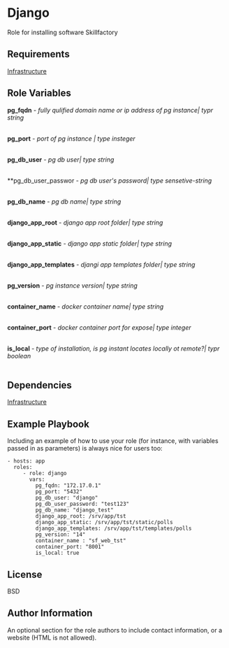 Django
=========

Role for installing software Skillfactory

Requirements
------------

[Infrastructure](https://github.com/Morshimus/SkillFactory-B11-Project-CI-Role-INFRA)

Role Variables
--------------

**pg_fqdn**  - *fully qulified domain name or ip address of pg instance| typr string*<br>
</br>

**pg_port** - *port of pg instance | type insteger*<br>
</br>

**pg_db_user** - *pg db user| type string*<br>
</br>

**pg_db_user_passwor - *pg db user's password| type sensetive-string*<br>
</br>

**pg_db_name** - *pg db name| type string*<br>
</br>

**django_app_root**  - *django app root folder| type string*<br>
</br>

**django_app_static** - *django app static folder| type string*<br>
</br>

**django_app_templates**  - *djangi app templates folder| type string*<br>
</br>

**pg_version** - *pg instance version| type string*<br>
</br>

**container_name** - *docker container name| type string*<br>
</br>

**container_port** - *docker container port for expose| type integer*<br>
</br>

**is_local** - *type of installation, is pg instant locates locally ot remote?| typr boolean*<br>
</br>

Dependencies
------------

[Infrastructure](https://github.com/Morshimus/SkillFactory-B11-Project-CI-Role-INFRA)

Example Playbook
----------------

Including an example of how to use your role (for instance, with variables passed in as parameters) is always nice for users too:

    - hosts: app
      roles:
         - role: django
           vars:
             pg_fqdn: "172.17.0.1"
             pg_port: "5432"
             pg_db_user: "django"
             pg_db_user_password: "test123"
             pg_db_name: "django_test"
             django_app_root: /srv/app/tst
             django_app_static: /srv/app/tst/static/polls
             django_app_templates: /srv/app/tst/templates/polls
             pg_version: "14"
             container_name : "sf_web_tst"
             container_port: "8001"
             is_local: true

License
-------

BSD

Author Information
------------------

An optional section for the role authors to include contact information, or a website (HTML is not allowed).
